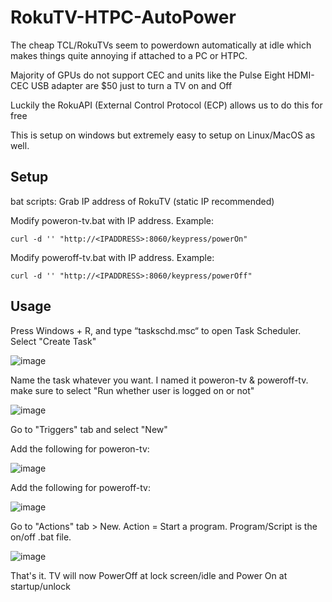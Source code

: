 # RokuTV-HTPC-AutoPower

The cheap TCL/RokuTVs seem to powerdown automatically at idle which makes things quite annoying if attached to a PC or HTPC. 

Majority of GPUs do not support CEC and units like the Pulse Eight HDMI-CEC USB adapter are $50 just to turn a TV on and Off

Luckily the RokuAPI (External Control Protocol (ECP) allows us to do this for free

This is setup on windows but extremely easy to setup on Linux/MacOS as well.

## Setup

bat scripts:
Grab IP address of RokuTV (static IP recommended)


Modify poweron-tv.bat with IP address. Example:

 ```curl -d '' "http://<IPADDRESS>:8060/keypress/powerOn"```

Modify poweroff-tv.bat with IP address. Example:

```curl -d '' "http://<IPADDRESS>:8060/keypress/powerOff"```

## Usage

Press Windows + R, and type “taskschd.msc“ to open Task Scheduler. Select "Create Task"

![image](https://user-images.githubusercontent.com/31908995/211224114-2bcf841c-c384-4825-b7ce-016f6d6877cb.png)


Name the task whatever you want. I named it poweron-tv & poweroff-tv. make sure to select "Run whether user is logged on or not"

![image](https://user-images.githubusercontent.com/31908995/211224157-7acc7980-8fe5-4989-a822-4f55efaa4c96.png)

Go to "Triggers" tab and select "New" 

Add the following for poweron-tv:

![image](https://user-images.githubusercontent.com/31908995/211224159-8e4d99dc-bd57-42e7-80b1-c76712802eaf.png)

Add the following for poweroff-tv:

![image](https://user-images.githubusercontent.com/31908995/211224161-62573059-89da-4216-917d-412c8335cc92.png)

Go to "Actions" tab > New. Action = Start a program. Program/Script is the on/off .bat file.

![image](https://user-images.githubusercontent.com/31908995/211224171-2680b472-3f17-42dd-b341-93b7ed4c26d4.png)

That's it. TV will now PowerOff at lock screen/idle and Power On at startup/unlock
